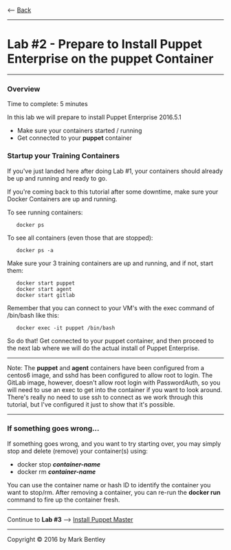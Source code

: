 
<-- [Back](01-Provision-Training-Containers.md#labs)

---

# **Lab #2** - Prepare to Install Puppet Enterprise on the **puppet** Container

---

### Overview ###

Time to complete:  5 minutes

In this lab we will prepare to install Puppet Enterprise 2016.5.1

* Make sure your containers started / running
* Get connected to your **puppet** container

### Startup your Training Containers ###

If you've just landed here after doing Lab #1, your containers should already be
up and running and ready to go.

If you're coming back to this tutorial after some downtime, make sure your Docker Containers
are up and running.

To see running containers:

```
   docker ps
```

To see all containers (even those that are stopped):

```
   docker ps -a
```

Make sure your 3 training containers are up and running, and if not, start them:

```
   docker start puppet
   docker start agent
   docker start gitlab
```

Remember that you can connect to your VM's with the exec command of /bin/bash like this:

```
   docker exec -it puppet /bin/bash
```

So do that!  Get connected to your puppet container, and then proceed to the
next lab where we will do the actual install of Puppet Enterprise.

---

Note:  The **puppet** and **agent** containers have been configured from a centos6
image, and sshd has been configured to allow root to login.  The GitLab image,
however, doesn't allow root login with PasswordAuth, so you will need to use
an exec to get into the container if you want to look around.  There's really no
need to use ssh to connect as we work through this tutorial, but I've configured it
just to show that it's possible.

---

### If something goes wrong...

If something goes wrong, and you want to try starting over, you may simply
stop and delete (remove) your container(s) using:

* docker stop ***container-name***
* docker rm ***container-name***

You can use the container name or hash ID to identify the container you want to stop/rm.
After removing a container, you can re-run the **docker run** command to fire up the 
container fresh.


---

Continue to **Lab #3** --> [Install Puppet Master](03-Install-Puppet-Master.md#lab-3)

---

Copyright © 2016 by Mark Bentley

